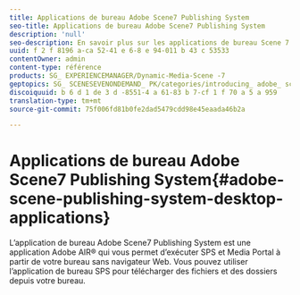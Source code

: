 ```yaml
---
title: Applications de bureau Adobe Scene7 Publishing System
seo-title: Applications de bureau Adobe Scene7 Publishing System
description: 'null'
seo-description: En savoir plus sur les applications de bureau Scene 7 Publishing System.
uuid: f 2 f 8196 a-ca 52-41 e 6-8 e 94-011 b 43 c 53533
contentOwner: admin
content-type: référence
products: SG_ EXPERIENCEMANAGER/Dynamic-Media-Scene -7
geptopics: SG_ SCENESEVENONDEMAND_ PK/categories/introducing_ adobe_ scene 7
discoiquuid: b 6 d 1 de 3 d -8551-4 a 61-83 b 7-cf 1 f 70 a 5 a 959
translation-type: tm+mt
source-git-commit: 75f006fd81b0fe2dad5479cdd98e45eaada46b2a

---
```



# Applications de bureau Adobe Scene7 Publishing System{#adobe-scene-publishing-system-desktop-applications}

L’application de bureau Adobe Scene7 Publishing System est une application Adobe AIR® qui vous permet d’exécuter SPS et Media Portal à partir de votre bureau sans navigateur Web. Vous pouvez utiliser l’application de bureau SPS pour télécharger des fichiers et des dossiers depuis votre bureau.
